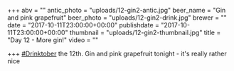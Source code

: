 +++
abv = ""
antic_photo = "uploads/12-gin2-antic.jpg"
beer_name = "Gin and pink grapefruit"
beer_photo = "uploads/12-gin2-drink.jpg"
brewer = ""
date = "2017-10-11T23:00:00+00:00"
publishdate = "2017-10-11T23:00:00+00:00"
thumbnail = "uploads/12-gin2-thumbnail.jpg"
title = "Day 12 - More gin!"
video = ""

+++
[#Drinktober](https://www.facebook.com/hashtag/drinktober?epa=HASHTAG) the 12th. Gin and pink grapefruit tonight - it's really rather nice